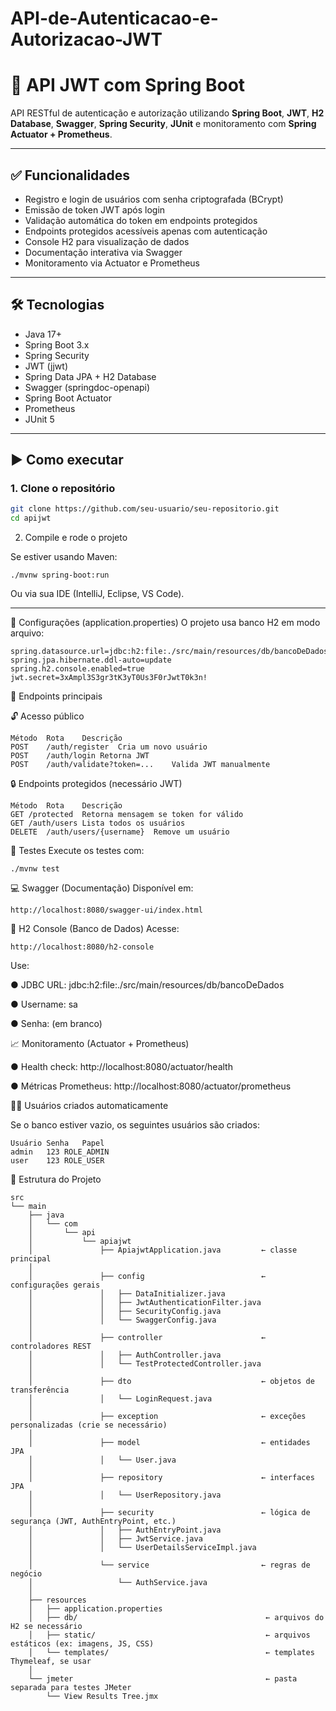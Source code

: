 # API-de-Autenticacao-e-Autorizacao-JWT

# 🔐 API JWT com Spring Boot

API RESTful de autenticação e autorização utilizando **Spring Boot**, **JWT**, **H2 Database**, **Swagger**, **Spring Security**, **JUnit** e monitoramento com **Spring Actuator + Prometheus**.

---

## ✅ Funcionalidades

- Registro e login de usuários com senha criptografada (BCrypt)
- Emissão de token JWT após login
- Validação automática do token em endpoints protegidos
- Endpoints protegidos acessíveis apenas com autenticação
- Console H2 para visualização de dados
- Documentação interativa via Swagger
- Monitoramento via Actuator e Prometheus

---

## 🛠️ Tecnologias

- Java 17+
- Spring Boot 3.x
- Spring Security
- JWT (jjwt)
- Spring Data JPA + H2 Database
- Swagger (springdoc-openapi)
- Spring Boot Actuator
- Prometheus
- JUnit 5

---

## ▶️ Como executar

### 1. Clone o repositório

```bash
git clone https://github.com/seu-usuario/seu-repositorio.git
cd apijwt
```
2. Compile e rode o projeto

Se estiver usando Maven:
```
./mvnw spring-boot:run
```
Ou via sua IDE (IntelliJ, Eclipse, VS Code).

---

📄 Configurações (application.properties)
O projeto usa banco H2 em modo arquivo:

```
spring.datasource.url=jdbc:h2:file:./src/main/resources/db/bancoDeDados
spring.jpa.hibernate.ddl-auto=update
spring.h2.console.enabled=true
jwt.secret=3xAmpl3S3gr3tK3yT0Us3F0rJwtT0k3n!
```

🔐 Endpoints principais

🔓 Acesso público
```
Método	Rota	Descrição
POST	/auth/register	Cria um novo usuário
POST	/auth/login	Retorna JWT
POST	/auth/validate?token=...	Valida JWT manualmente
```
🔒 Endpoints protegidos (necessário JWT)
```
Método	Rota	Descrição
GET	/protected	Retorna mensagem se token for válido
GET	/auth/users	Lista todos os usuários
DELETE	/auth/users/{username}	Remove um usuário
```

🧪 Testes
Execute os testes com:

```
./mvnw test
```

💻 Swagger (Documentação)
Disponível em:

```
http://localhost:8080/swagger-ui/index.html
```

🧰 H2 Console (Banco de Dados)
Acesse:
```
http://localhost:8080/h2-console
```
Use:

● JDBC URL: jdbc:h2:file:./src/main/resources/db/bancoDeDados

● Username: sa

● Senha: (em branco)

📈 Monitoramento (Actuator + Prometheus)

● Health check: http://localhost:8080/actuator/health

● Métricas Prometheus: http://localhost:8080/actuator/prometheus

🧙‍♂️ Usuários criados automaticamente

Se o banco estiver vazio, os seguintes usuários são criados:

```
Usuário	Senha	Papel
admin	123	ROLE_ADMIN
user	123	ROLE_USER
```

📂 Estrutura do Projeto
```
src
└── main
    ├── java
    │   └── com
    │       └── api
    │           └── apiajwt
    │               ├── ApiajwtApplication.java         ← classe principal
    │
    │               ├── config                          ← configurações gerais
    │               │   ├── DataInitializer.java
    │               │   ├── JwtAuthenticationFilter.java
    │               │   ├── SecurityConfig.java
    │               │   └── SwaggerConfig.java
    │
    │               ├── controller                      ← controladores REST
    │               │   ├── AuthController.java
    │               │   └── TestProtectedController.java
    │
    │               ├── dto                             ← objetos de transferência
    │               │   └── LoginRequest.java
    │
    │               ├── exception                       ← exceções personalizadas (crie se necessário)
    │
    │               ├── model                           ← entidades JPA
    │               │   └── User.java
    │
    │               ├── repository                      ← interfaces JPA
    │               │   └── UserRepository.java
    │
    │               ├── security                        ← lógica de segurança (JWT, AuthEntryPoint, etc.)
    │               │   ├── AuthEntryPoint.java
    │               │   ├── JwtService.java
    │               │   └── UserDetailsServiceImpl.java
    │
    │               └── service                         ← regras de negócio
    │                   └── AuthService.java
    │
    ├── resources
    │   ├── application.properties
    │   ├── db/                                          ← arquivos do H2 se necessário
    │   ├── static/                                      ← arquivos estáticos (ex: imagens, JS, CSS)
    │   └── templates/                                   ← templates Thymeleaf, se usar
    │
    └── jmeter                                           ← pasta separada para testes JMeter
        └── View Results Tree.jmx
```
